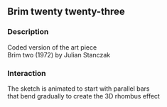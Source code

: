 ## Brim twenty twenty-three

### Description

Coded version of the art piece <br>
Brim two (1972)
by Julian Stanczak

### Interaction

The sketch is animated to start with parallel bars <br>
that bend gradually to create the 3D rhombus effect